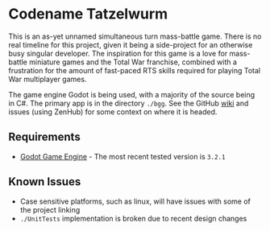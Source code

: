 # Codename Tatzelwurm

This is an as-yet unnamed simultaneous turn mass-battle game.
There is no real timeline for this project, given it being a side-project for an otherwise busy singular developer.
The inspiration for this game is a love for mass-battle miniature games and the Total War franchise, combined with a frustration for the amount of fast-paced RTS skills required for playing Total War multiplayer games.

The game engine Godot is being used, with a majority of the source being in C#.
The primary app is in the directory `./bgg`.
See the GitHub [wiki](https://github.com/StStep/tatzelwurm-client/wiki) and issues (using ZenHub) for some context on where it is headed.

## Requirements

* [Godot Game Engine](https://godotengine.org/) - The most recent tested version is `3.2.1`

## Known Issues

* Case sensitive platforms, such as linux, will have issues with some of the project linking
* `./UnitTests` implementation is broken due to recent design changes
